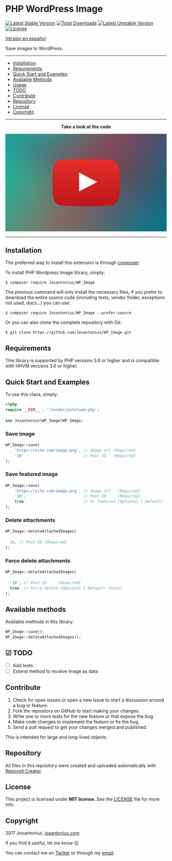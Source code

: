 # PHP WordPress Image

[![Latest Stable Version](https://poser.pugx.org/josantonius/wp_image/v/stable)](https://packagist.org/packages/josantonius/wp_image) [![Total Downloads](https://poser.pugx.org/josantonius/wp_image/downloads)](https://packagist.org/packages/josantonius/wp_image) [![Latest Unstable Version](https://poser.pugx.org/josantonius/wp_image/v/unstable)](https://packagist.org/packages/josantonius/wp_image) [![License](https://poser.pugx.org/josantonius/wp_image/license)](https://packagist.org/packages/josantonius/wp_image)

[Versión en español](README-ES.md)

Save images to WordPress.

---

- [Installation](#installation)
- [Requirements](#requirements)
- [Quick Start and Examples](#quick-start-and-examples)
- [Available Methods](#available-methods)
- [Usage](#usage)
- [TODO](#-todo)
- [Contribute](#contribute)
- [Repository](#repository)
- [License](#license)
- [Copyright](#copyright)

---

<p align="center"><strong>Take a look at the code</strong></p>

<p align="center">
  <a href="https://youtu.be/nYA7S3_cxPs" title="Take a look at the code">
  	<img src="https://raw.githubusercontent.com/Josantonius/PHP-Algorithm/master/resources/youtube-thumbnail.jpg">
  </a>
</p>

---

## Installation

The preferred way to install this extension is through [composer](http://getcomposer.org/download/).

To install PHP Wordpress Image library, simply:

    $ composer require Josantonius/WP_Image

The previous command will only install the necessary files, if you prefer to download the entire source code (including tests, vendor folder, exceptions not used, docs...) you can use:

    $ composer require Josantonius/WP_Image --prefer-source

Or you can also clone the complete repository with Git:

    $ git clone https://github.com/Josantonius/WP_Image.git
    
## Requirements

This library is supported by PHP versions 5.6 or higher and is compatible with HHVM versions 3.0 or higher.

## Quick Start and Examples

To use this class, simply:

```php
<?php
require __DIR__ . '/vendor/autoload.php';

use Josantonius\WP_Image\WP_Image;
```

### Save image

```php
WP_Image::save(
	'https://site.com/image.png', // Image url (Required)
	'18'                          // Post ID   (Required)
);
```

### Save featured image

```php
WP_Image::save(
	'https://site.com/image.png', // Image url   (Required)
	'18',                         // Post ID     (Required)
	true                          // Is featured (Optional | Default: false)
);
```

### Delete attachments

```php
WP_Image::deleteAttachedImages(

  18, // Post ID (Required)
);
```

### Force delete attachments

```php
WP_Image::deleteAttachedImages(

  '18', // Post ID     (Required)
  true  // Force delete (Optional | Default: false)
);
```

## Available methods

Available methods in this library:

```php
WP_Image::save();
WP_Image::deleteAttachedImages();
```

## ☑ TODO

- [ ] Add tests
- [ ] Extend method to receive image as data

## Contribute
1. Check for open issues or open a new issue to start a discussion around a bug or feature.
1. Fork the repository on GitHub to start making your changes.
1. Write one or more tests for the new feature or that expose the bug.
1. Make code changes to implement the feature or fix the bug.
1. Send a pull request to get your changes merged and published.

This is intended for large and long-lived objects.

## Repository

All files in this repository were created and uploaded automatically with [Reposgit Creator](https://github.com/Josantonius/BASH-Reposgit).

## License

This project is licensed under **MIT license**. See the [LICENSE](LICENSE) file for more info.

## Copyright

2017 Josantonius, [josantonius.com](https://josantonius.com/)

If you find it useful, let me know :wink:

You can contact me on [Twitter](https://twitter.com/Josantonius) or through my [email](mailto:hello@josantonius.com).
